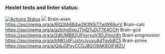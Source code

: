 ### Hexlet tests and linter status:
[![Actions Status](https://github.com/MissAnnwithredcat/frontend-project-lvl1/workflows/hexlet-check/badge.svg)](https://github.com/MissAnnwithredcat/frontend-project-lvl1/actions)
<a href="https://codeclimate.com/github/aspogorelova/frontend-project-lvl1/maintainability"><img src="https://api.codeclimate.com/v1/badges/f1ef7b3c0b56583a57cf/maintainability" /></a>
Brain-even https://asciinema.org/a/RiQ3lA6B4w283NSjT7wWK6orV
Brain-calc https://asciinema.org/a/azlchg0xpJThjQTuDj77K4CCH
Brain-gcd https://asciinema.org/a/2dIUMB82UFnvryuV3DJHoyI4h
Brain-progression https://asciinema.org/a/bNKU4FjJshnJyuxuAdTgvb8C5
Brain-prime  https://asciinema.org/a/QduGPxyCCGJ8GO9AK8OlFt6ZU